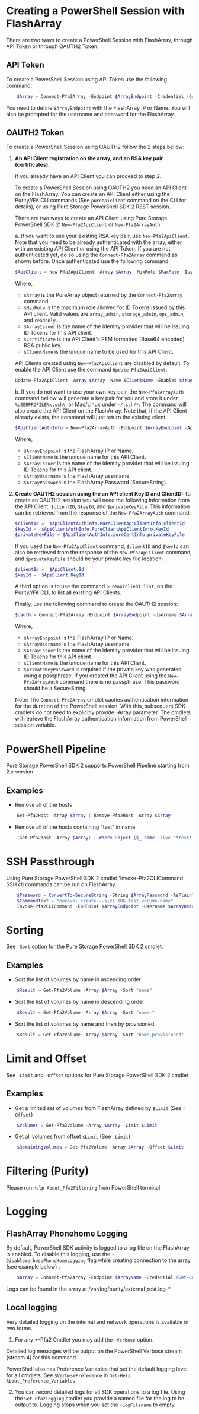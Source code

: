 # Creating a PowerShell Session with FlashArray
There are two ways to create a PowerShell Session with FlashArray, through API Token or through OAUTH2 Token.

## API Token
To create a PowerShell Session using API Token use the following command:
```powershell
    $Array = Connect-Pfa2Array -Endpoint $ArrayEndpoint -Credential (Get-Credential) -IgnoreCertificateError
```
You need to define `$ArrayEndpoint` with the FlashArray IP or Name. You will also be prompted for the username and password for the FlashArray.

## OAUTH2 Token
To create a PowerShell Session using OAUTH2 follow the 2 steps bellow:

1. **An API Client registration on the array, and an RSA key pair (certificates).**
    
    If you already have an API Client you can proceed to step 2. 
    
    To create a PowerShell Session using OAUTH2 you need an API Client on the FlashArray. You can create an API Client either using the Purity//FA CLI commands (See `pureapiclient` command on the CLI for details), or using Pure Storage PowerShell SDK 2 REST session. 
    
    There are two ways to create an API Client using Pure Storage PowerShell SDK 2: `New-Pfa2ApiClient` or `New-Pfa2ArrayAuth`. 

    a. If you want to use your existing RSA key pair, use `New-Pfa2ApiClient`. Note that you need to be already authenticated with the array, either with an existing API Client or using the API Token. If you are not authenticated yet, do so using the `Connect-Pfa2Array` command as shown before. Once authenticated use the following command: 
    ```powershell
    $ApiClient = New-Pfa2ApiClient -Array $Array -MaxRole $MaxRole -Issuer $ArrayIssuer -PublicKey $Certificate -Name $ClientName
    ```
    Where,    
    - `$Array`        is the PureArray object returned by the `Connect-Pfa2Array` command.    
    - `$MaxRole`      is the maximum role allowed for ID Tokens issued by this API client. Valid values are `array_admin`, `storage_admin`, `ops_admin`, and `readonly`.    
    - `$ArrayIssuer`  is the name of the identity provider that will be issuing ID Tokens for this API client.    
    - `$Certificate`  is the API Client's PEM formatted (Base64 encoded) RSA public key.    
    - `$ClientName`   is the unique name to be used for this API Client.
    
    API Clients created using `New-Pfa2ApiClient` are disabled by default. To enable the API Client use the command `Update-Pfa2ApiClient`:
    ```powershell
    Update-Pfa2ApiClient -Array $Array -Name $ClientName -Enabled $true
    ```
    
    b. If you do not want to use your own key pair, the `New-Pfa2ArrayAuth` command bellow will generate a key pair for you and store it under `%USERPROFILE%\.ssh\`, or Mac/Linux under `~/.ssh/*`. The command will also create the API Client on the FlashArray. Note that, if the API Client already exists, the command will just return the existing client.
    ```powershell
    $ApiClientAuthInfo = New-Pfa2ArrayAuth -Endpoint $ArrayEndpoint -ApiClientName $Clientname -Issuer $ArrayIssuer -Username $ArrayUsername -Password $ArrayPassword -Force
    ```
    Where,     
    - `$ArrayEndpoint`    is the FlashArray IP or Name.    
    - `$ClientName`       is the unique name for this API Client.    
    - `$ArrayIssuer`      is the name of the identity provider that will be issuing ID Tokens for this API client.    
    - `$ArrayUsername`    is the FlashArray username.    
    - `$ArrayPassword`    is the FlashArray Password (SecureString).    
    
2. **Create OAUTH2 session using the an API client KeyID and ClientID:**
    To create an OAUTH2 session you will need the following information from the API Client: `$clientID`, `$keyId`, and `$privateKeyFile`. 
This information can be retrieved from the response of the `New-Pfa2ArrayAuth` command:
    ```powershell
    $clientId =  $ApiClientAuthInfo.PureClientApiClientInfo.clientId
    $keyId =  $ApiClientAuthInfo.PureClientApiClientInfo.KeyId
    $privateKeyFile = $ApiClientAuthInfo.pureCertInfo.privateKeyFile
    ```
    If you used the `New-Pfa2ApiClient` command, `$clientID` and `$keyId` can also be retrieved from the response of the `New-Pfa2ApiClient` command, and `$privateKeyFile` should be your private key file location:
     ```powershell
    $clientId =  $ApiClient.Id
    $keyId =  $ApiClient.KeyId
    ```
    A third option is to use the command `pureapiclient list`, on the Purity//FA CLI, to list all existing API Clients.
    
    Finally, use the following command to create the OAUTH2 session:
    ```powershell
    $oauth = Connect-Pfa2Array -Endpoint $ArrayEndpoint -Username $ArrayUsername -Issuer $ArrayIssuer -ApiClientName $Clientname -ClientId $clientId -KeyId $keyId -PrivateKeyFile $privateKeyFile -PrivateKeyPassword $privateKeyPassword -IgnoreCertificateError
    ```
    Where,    
    - `$ArrayEndpoint`        is the FlashArray IP or Name.    
    - `$ArrayUsername`        is the FlashArray username.    
    - `$ArrayIssuer`          is the name of the identity provider that will be issuing ID Tokens for this API client.    
    - `$ClientName`           is the unique name for this API Client.    
    - `$privateKeyPassword`   is required if the private key was generated using a passphrase. If you created the API Client using the `New-Pfa2ArrayAuth` command there is no passphrase. This password should be a SecureString.
    
    
    Note: The `Connect-Pfa2Array` cmdlet caches authentication information for the duration of the PowerShell session. With this, subsequent SDK cmdlets do not need to explicitly provide -Array parameter. The cmdlets will retrieve the FlashArray authentication information from PowerShell session variable.

# PowerShell Pipeline
Pure Storage PowerShell SDK 2 supports PowerShell Pipeline starting from 2.x version

## Examples
  * Remove all of the hosts
```powershell
    Get-Pfa2Host -Array $Array | Remove-Pfa2Host -Array $Array
```

  * Remove all of the hosts containing "test" in name
```powershell
    (Get-Pfa2host -Array $Array) | Where-Object {$_.name -like '*test*'} | Remove-Pfa2Host -Array $Array
```

# SSH Passthrough
Using Pure Storage PowerShell SDK 2 cmdlet 'Invoke-Pfa2CLICommand' SSH cli commands can be run on FlashArray.
    
```powershell
    $Password = ConvertTo-SecureString -String $ArrayPassword -AsPlainText -Force
    $CommandText = "purevol create --size 10G test-volume-name"
    Invoke-Pfa2CLICommand -EndPoint $ArrayEndpoint -Username $ArrayUsername -Password $Password -CommandText $CommandText"
```

# Sorting
See `-Sort` option for the Pure Storage PowerShell SDK 2 cmdlet.

## Examples
  * Sort the list of volumes by name in ascending order
```powershell
    $Result = Get-Pfa2Volume -Array $Array -Sort "name"
```

  * Sort the list of volumes by name in descending order
```powershell
    $Result = Get-Pfa2Volume -Array $Array -Sort "name-"
```

  * Sort the list of volumes by name and then by provisioned
```powershell
    $Result = Get-Pfa2Volume -Array $Array -Sort "name,provisioned"
```

# Limit and Offset
See `-Limit` and `-Offset` options for Pure Storage PowerShell SDK 2 cmdlet

## Examples
  * Get a limited set of volumes from FlashArray defined by `$Limit` (See `-Offset`)
```powershell
    $Volumes = Get-Pfa2Volume -Array $Array -Limit $Limit
```

  * Get all volumes from offset `$Limit` (See `-Limit`)
```powershell
    $RemainingVolumes = Get-Pfa2Volume -Array $Array -Offset $Limit
```

# Filtering (Purity)
Please run `Help About_Pfa2Filtering` from PowerShell terminal

# Logging

## FlashArray Phonehome Logging

By default, PowerShell SDK activity is logged to a log file on the FlashArray is enabled. 
To disable this logging, use the `-DisableVerbosePhoneHomeLogging` flag while creating connection to the array (see example below) :
```powershell
    $Array = Connect-Pfa2Array -Endpoint $ArrayName -Credential (Get-Credential) -DisableVerbosePhoneHomeLogging
```

Logs can be found in the array at /var/log/purity/external_rest.log-*


## Local logging

Very detailed logging on the internal and network operations is available in two forms.
1.	For any *-Pfa2 Cmdlet you may add the `-Verbose` option. 

Detailed log messages will be output on the PowerShell Verbose stream (stream 4) for this 
command. 
 
PowerShell also has Preference Variables that set the default logging level for all cmdlets. 
See `$VerbosePreference` in `Get-Help About_Preference_Variables`

2.	You can record detailed logs for all SDK operations to a log file. 
Using the `Set-Pfa2Logging` cmdlet you provide a named file for the log to be output to. 
Logging stops when you set the `-LogFilename` to empty.

